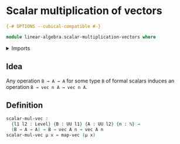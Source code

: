 # Scalar multiplication of vectors

```agda
{-# OPTIONS --cubical-compatible #-}

module linear-algebra.scalar-multiplication-vectors where
```

<details><summary>Imports</summary>

```agda
open import elementary-number-theory.natural-numbers

open import foundation.universe-levels

open import linear-algebra.functoriality-vectors
open import linear-algebra.vectors
```

</details>

## Idea

Any operation `B → A → A` for some type `B` of formal scalars induces an
operation `B → vec n A → vec n A`.

## Definition

```agda
scalar-mul-vec :
  {l1 l2 : Level} {B : UU l1} {A : UU l2} {n : ℕ} →
  (B → A → A) → B → vec A n → vec A n
scalar-mul-vec μ x = map-vec (μ x)
```
